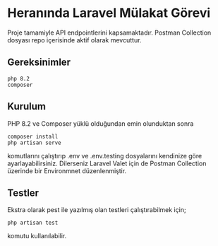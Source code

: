 # Heranında Laravel Mülakat Görevi
Proje tamamiyle API endpointlerini kapsamaktadır. Postman Collection dosyası repo içerisinde aktif olarak mevcuttur.

## Gereksinimler
```
php 8.2
composer
```
## Kurulum
PHP 8.2 ve Composer yüklü olduğundan emin olunduktan sonra
```
composer install
php artisan serve
```
komutlarını çalıştırıp .env ve .env.testing dosyalarını kendinize göre ayarlayabilirsiniz. Dilerseniz Laravel Valet için de Postman Collection üzerinde bir Environmnet düzenlenmiştir.
## Testler
Ekstra olarak pest ile yazılmış olan testleri çalıştırabilmek için;
```
php artisan test
```
komutu kullanılabilir.